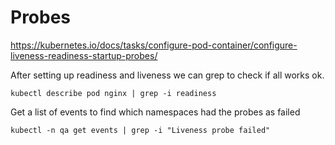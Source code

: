 # Probes

https://kubernetes.io/docs/tasks/configure-pod-container/configure-liveness-readiness-startup-probes/


After setting up readiness and liveness we can grep to check
if all works ok.

```
kubectl describe pod nginx | grep -i readiness
```

Get a list of events to find which namespaces had the probes as failed
```
kubectl -n qa get events | grep -i "Liveness probe failed"
```

